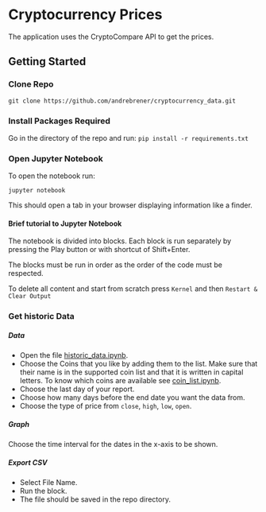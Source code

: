 # Cryptocurrency Prices

The application uses the CryptoCompare API to get the prices.

## Getting Started

### Clone Repo

`git clone https://github.com/andrebrener/cryptocurrency_data.git`

### Install Packages Required

Go in the directory of the repo and run:
```pip install -r requirements.txt```

### Open Jupyter Notebook

To open the notebook run:

```jupyter notebook```

This should open a tab in your browser displaying information like a finder.

#### Brief tutorial to Jupyter Notebook

The notebook is divided into blocks. Each block is run separately by pressing the Play button or with shortcut of Shift+Enter.

The blocks must be run in order as the order of the code must be respected.

To delete all content and start from scratch press `Kernel` and then `Restart & Clear Output`

### Get historic Data

##### Data

- Open the file [historic_data.ipynb](https://github.com/andrebrener/cryptocurrency_data/blob/master/historic_data.ipynb).
- Choose the Coins that you like by adding them to the list. Make sure that their name is in the supported coin list and that it is written in capital letters. To know which coins are available see [coin_list.ipynb](https://github.com/andrebrener/cryptocurrency_data/blob/master/coin_list.ipynb). 
- Choose the last day of your report.
- Choose how many days before the end date you want the data from.
- Choose the type of price from `close`, `high`, `low`, `open`.

##### Graph
Choose the time interval for the dates in the x-axis to be shown.

##### Export CSV
- Select File Name.
- Run the block.
- The file should be saved in the repo directory.
